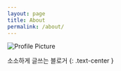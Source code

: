 ```yaml
---
layout: page
title: About
permalink: /about/
---
```


<img src="{{ site.baseurl }}/assets/profile-mc.jpg" title="Profile Picture" class="profile">

소소하게 글쓰는 블로거
{: .text-center }
<!--
Centrarium is a custom theme for Jekyll, made by [Ben Centra][bencentra] for his own blog. He'd be humbled if you liked it enough to use it as well! Installation and configuration instructions can be found in the [GitHub repository](https://github.com/bencentra/centrarium).
-->
<!--
This page is a good place to write about yourself, your project, your product, or whatever it is your site is for. You can replace the image above, or you can get rid of it entirely. 
-->
<!--
You can find out more info about customizing your Jekyll theme, as well as basic Jekyll usage documentation at [jekyllrb.com](http://jekyllrb.com/). And you can find the source code for Jekyll at [github.com/jekyll/jekyll](https://github.com/jekyll/jekyll)
-->
<!--
[centrarium]: https://github.com/bencentra/centrarium
[bencentra]: http://bencentra.com
[jekyll]: https://github.com/jekyll/jekyll
-->
